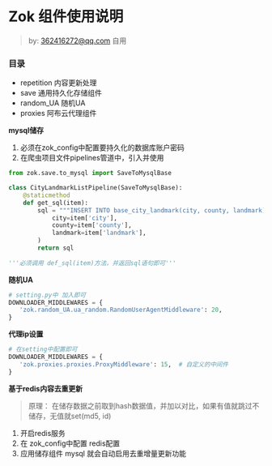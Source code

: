 # Zok 组件使用说明
> by: 362416272@qq.com  自用

### 目录
- repetition 内容更新处理
- save 通用持久化存储组件
- random_UA 随机UA
- proxies 阿布云代理组件



**mysql储存**
1. 必须在zok_config中配置要持久化的数据库账户密码
2. 在爬虫项目文件pipelines管道中，引入并使用
```python
from zok.save.to_mysql import SaveToMysqlBase

class CityLandmarkListPipeline(SaveToMysqlBase):
    @staticmethod
    def get_sql(item):
        sql = """INSERT INTO base_city_landmark(city, county, landmark) VALUES ("{city}","{county}","{landmark}") """.format(
            city=item['city'],
            county=item['county'],
            landmark=item['landmark'],
        )
        return sql
        
'''必须调用 def_sql(item)方法，并返回sql语句即可'''
```

**随机UA**
```python
# setting.py中 加入即可
DOWNLOADER_MIDDLEWARES = {
   'zok.random_UA.ua_random.RandomUserAgentMiddleware': 20,
}
```

**代理ip设置**
```python
# 在setting中配置即可
DOWNLOADER_MIDDLEWARES = {
   'zok.proxies.proxies.ProxyMiddleware': 15,  # 自定义的中间件
}
```

**基于redis内容去重更新**
> 原理： 在储存数据之前取到hash数据值，并加以对比，如果有值就跳过不储存，无值就set(md5, id)
1. 开启redis服务
2. 在 zok_config中配置 redis配置
3. 应用储存组件 mysql 就会自动启用去重增量更新功能
    